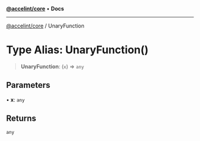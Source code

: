 [**@accelint/core**](../README.md) • **Docs**

***

[@accelint/core](../README.md) / UnaryFunction

# Type Alias: UnaryFunction()

> **UnaryFunction**: (`x`) => `any`

## Parameters

• **x**: `any`

## Returns

`any`

